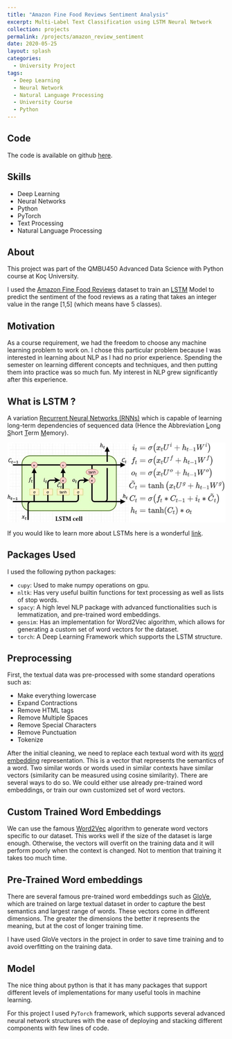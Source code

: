 ```yaml
---
title: "Amazon Fine Food Reviews Sentiment Analysis"
excerpt: Multi-Label Text Classification using LSTM Neural Network
collection: projects
permalink: /projects/amazon_review_sentiment
date: 2020-05-25
layout: splash
categories:
  - University Project
tags:
  - Deep Learning
  - Neural Network
  - Natural Language Processing
  - University Course
  - Python
---
```


## Code

The code is available on github [here](https://github.com/NazirNayal8/amazon-food-review-text-classification).

## Skills

* Deep Learning
* Neural Networks
* Python
* PyTorch
* Text Processing
* Natural Language Processing

## About

This project was part of the QMBU450 Advanced Data Science with Python course at Koç University.

I used the [Amazon Fine Food Reviews](https://www.kaggle.com/snap/amazon-fine-food-reviews) dataset to train an [LSTM](https://en.wikipedia.org/wiki/Long_short-term_memory) Model to predict the sentiment of the food reviews as a rating that takes an integer value in the range [1,5] (which means have 5 classes).

## Motivation

As a course requirement, we had the freedom to choose any machine learning problem to work on. I chose this particular problem because I was interested in
learning about NLP as I had no prior experience. Spending the semester on learning different concepts and techniques, and then putting them into practice was
so much fun. My interest in NLP grew significantly after this experience.

## What is LSTM ?

A variation [Recurrent Neural Networks (RNNs)](https://en.wikipedia.org/wiki/Recurrent_neural_network) which is capable of learning long-term dependencies of sequenced data (Hence the Abbreviation <u>L</u>ong <u>S</u>hort <u>T</u>erm <u>M</u>emory).

  ![LSTM](../images/lstm.png)


If you would like to learn more about LSTMs here is a wonderful [link](http://colah.github.io/posts/2015-08-Understanding-LSTMs/).  

## Packages Used

I used the following python packages:

* `cupy`: Used to make numpy operations on gpu.
* `nltk`: Has very useful builtin functions for text processing as well as lists of stop words.
* `spacy`: A high level NLP package with advanced functionalities such is lemmatization, and pre-trained word embeddings.
* `gensim`: Has an implementation for Word2Vec algorithm, which allows for generating a custom set of word vectors for the dataset.
* `torch`: A Deep Learning Framework which supports the LSTM structure.


## Preprocessing

First, the textual data was pre-processed with some standard operations such as:

* Make everything lowercase
* Expand Contractions
* Remove HTML tags
* Remove Multiple Spaces
* Remove Special Characters
* Remove Punctuation
* Tokenize

After the initial cleaning, we need to replace each textual word with its [word embedding](https://machinelearningmastery.com/what-are-word-embeddings/) representation. This is a vector that represents the semantics of a word. Two similar words or words used in similar contexts have similar vectors (similarity can be measured using cosine similarity). There are several ways to do so. We could either use already pre-trained word embeddings, or train our own customized set of word vectors.

## Custom Trained Word Embeddings

We can use the famous [Word2Vec](https://en.wikipedia.org/wiki/Word2vec) algorithm to generate word vectors specific to our dataset. This works well if the size of the dataset is large enough. Otherwise, the vectors will overfit on the training data and it will perform poorly when the context is changed. Not to mention that training it takes too much time.

## Pre-Trained Word embeddings

There are several famous pre-trained word embeddings such as [GloVe](https://nlp.stanford.edu/projects/glove/), which are trained on large textual dataset in order to capture the best semantics and largest range of words. These vectors come in different dimensions. The greater the dimensions the better it represents the meaning, but at the cost of longer training time.

I have used GloVe vectors in the project in order to save time training and to avoid overfitting on the training data.

## Model

The nice thing about python is that it has many packages that support different levels of implementations for many useful tools in machine learning.

For this project I used `PyTorch` framework, which supports several advanced neural network structures with the ease of deploying and stacking different components with few lines of code.
